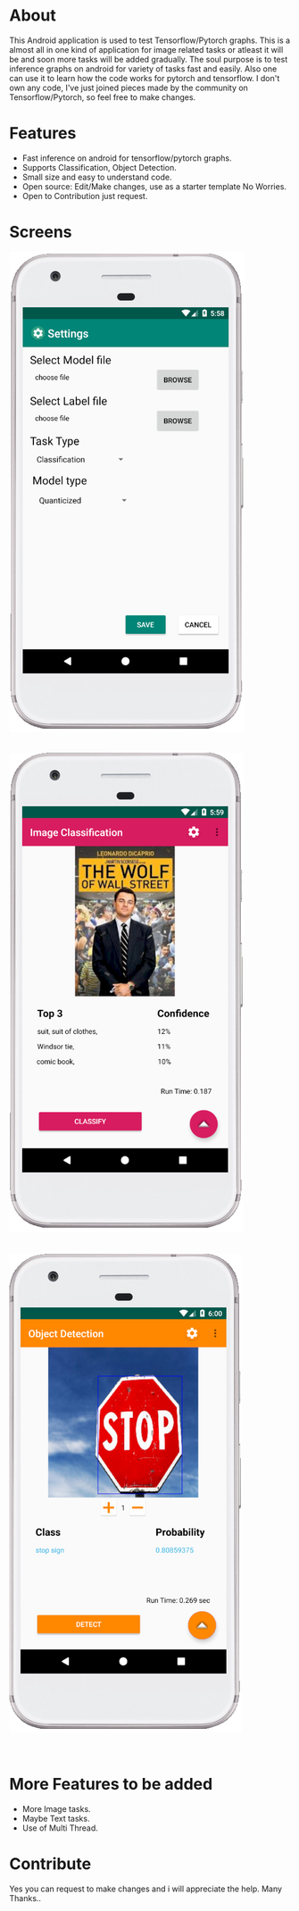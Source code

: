 # About
This Android application is used to test Tensorflow/Pytorch graphs. This is a almost all in one kind of application for image related tasks or atleast it will be and soon more tasks will be added gradually. The soul purpose is to test inference graphs on android for variety of tasks fast and easily. Also one can use it to learn how the code works for pytorch and tensorflow. I don't own any code, I've just joined pieces made by the community on Tensorflow/Pytorch, so feel free to make changes.

# Features
- Fast inference on android for tensorflow/pytorch graphs.
- Supports Classification, Object Detection.
- Small size and easy to understand code.
- Open source: Edit/Make changes, use as a starter template No Worries.
- Open to Contribution just request.

# Screens
![1](/screenshots/ss1.PNG)<br/><br/><br/>
![2](/screenshots/ss2.PNG)<br/><br/><br/>
![3](/screenshots/ss3.PNG)<br/><br/><br/>

# More Features to be added
- More Image tasks.
- Maybe Text tasks.
- Use of Multi Thread.

# Contribute
 Yes you can request to make changes and i will appreciate the help.
 Many Thanks..

